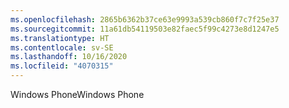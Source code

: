 ```yaml
---
ms.openlocfilehash: 2865b6362b37ce63e9993a539cb860f7c7f25e37
ms.sourcegitcommit: 11a61db54119503e82faec5f99c4273e8d1247e5
ms.translationtype: HT
ms.contentlocale: sv-SE
ms.lasthandoff: 10/16/2020
ms.locfileid: "4070315"
---
```

<span data-ttu-id="23e10-101">Windows Phone</span><span class="sxs-lookup"><span data-stu-id="23e10-101">Windows Phone</span></span>